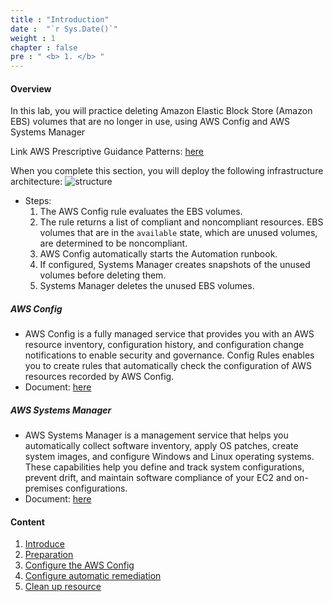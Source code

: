 ```yaml
---
title : "Introduction"
date :  "`r Sys.Date()`" 
weight : 1 
chapter : false
pre : " <b> 1. </b> "
---
```


#### Overview
In this lab, you will practice deleting Amazon Elastic Block Store (Amazon EBS) volumes that are no longer in use, using AWS Config and AWS Systems Manager

Link AWS Prescriptive Guidance Patterns: [here](https://docs.aws.amazon.com/prescriptive-guidance/latest/patterns/delete-unused-amazon-elastic-block-store-amazon-ebs-volumes-by-using-aws-config-and-aws-systems-manager.html)

When you complete this section, you will deploy the following infrastructure architecture:
![structure](../images/1/design.png)

- Steps:
    1. The AWS Config rule evaluates the EBS volumes.
    2. The rule returns a list of compliant and noncompliant resources. EBS volumes that are in the `available` state, which are unused volumes, are determined to be noncompliant.
    3. AWS Config automatically starts the Automation runbook.
    4. If configured, Systems Manager creates snapshots of the unused volumes before deleting them.
    5. Systems Manager deletes the unused EBS volumes.


##### AWS Config
- AWS Config is a fully managed service that provides you with an AWS resource inventory, configuration history, and configuration change notifications to enable security and governance. Config Rules enables you to create rules that automatically check the configuration of AWS resources recorded by AWS Config.
- Document: [here](https://aws.amazon.com/config)

##### AWS Systems Manager
- AWS Systems Manager is a management service that helps you automatically collect software inventory, apply OS patches, create system images, and configure Windows and Linux operating systems. These capabilities help you define and track system configurations, prevent drift, and maintain software compliance of your EC2 and on-premises configurations.
- Document: [here](https://aws.amazon.com/systems-manager)

#### Content

1. [Introduce](1-introduce/)
2. [Preparation](2-Preparation/)
3. [Configure the AWS Config](3-ConfigureAWSConfig/) 
4. [Configure automatic remediation](4-ConfigureAutomationRemediation/)
5. [Clean up resource](5-CleanUp/)
